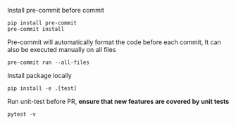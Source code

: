 Install pre-commit before commit

```
pip install pre-commit
pre-commit install
```

Pre-commit will automatically format the code before each commit, It can also be executed manually on all files

```
pre-commit run --all-files
```

Install package locally

```
pip install -e .[test]
```

Run unit-test before PR, **ensure that new features are covered by unit tests**

```
pytest -v
```
